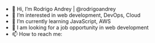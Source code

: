 - 👋 Hi, I’m Rodrigo Andrey | @rodrigoandrey
- 👀 I’m interested in web development, DevOps, Cloud
- 🌱 I’m currently learning JavaScript, AWS
- 💞️ I am looking for a job opportunity in web development
- 📫 How to reach me:

<!---
rodrigoandrey/rodrigoandrey is a ✨ special ✨ repository because its `README.md` (this file) appears on your GitHub profile.
You can click the Preview link to take a look at your changes.
--->
